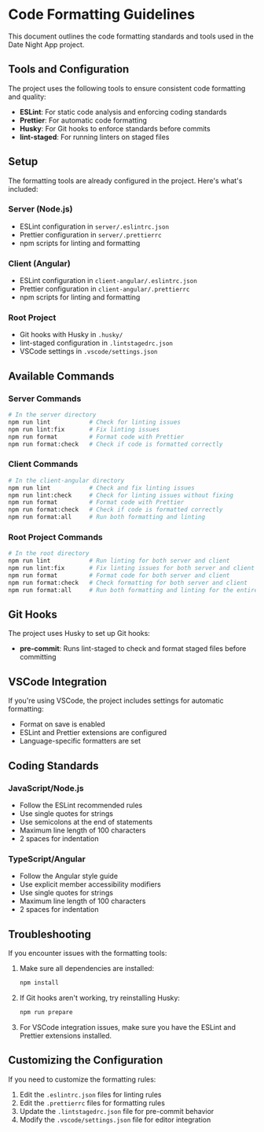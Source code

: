 # Code Formatting Guidelines

This document outlines the code formatting standards and tools used in the Date Night App project.

## Tools and Configuration

The project uses the following tools to ensure consistent code formatting and quality:

- **ESLint**: For static code analysis and enforcing coding standards
- **Prettier**: For automatic code formatting
- **Husky**: For Git hooks to enforce standards before commits
- **lint-staged**: For running linters on staged files

## Setup

The formatting tools are already configured in the project. Here's what's included:

### Server (Node.js)

- ESLint configuration in `server/.eslintrc.json`
- Prettier configuration in `server/.prettierrc`
- npm scripts for linting and formatting

### Client (Angular)

- ESLint configuration in `client-angular/.eslintrc.json`
- Prettier configuration in `client-angular/.prettierrc`
- npm scripts for linting and formatting

### Root Project

- Git hooks with Husky in `.husky/`
- lint-staged configuration in `.lintstagedrc.json`
- VSCode settings in `.vscode/settings.json`

## Available Commands

### Server Commands

```bash
# In the server directory
npm run lint           # Check for linting issues
npm run lint:fix       # Fix linting issues
npm run format         # Format code with Prettier
npm run format:check   # Check if code is formatted correctly
```

### Client Commands

```bash
# In the client-angular directory
npm run lint           # Check and fix linting issues
npm run lint:check     # Check for linting issues without fixing
npm run format         # Format code with Prettier
npm run format:check   # Check if code is formatted correctly
npm run format:all     # Run both formatting and linting
```

### Root Project Commands

```bash
# In the root directory
npm run lint           # Run linting for both server and client
npm run lint:fix       # Fix linting issues for both server and client
npm run format         # Format code for both server and client
npm run format:check   # Check formatting for both server and client
npm run format:all     # Run both formatting and linting for the entire project
```

## Git Hooks

The project uses Husky to set up Git hooks:

- **pre-commit**: Runs lint-staged to check and format staged files before committing

## VSCode Integration

If you're using VSCode, the project includes settings for automatic formatting:

- Format on save is enabled
- ESLint and Prettier extensions are configured
- Language-specific formatters are set

## Coding Standards

### JavaScript/Node.js

- Follow the ESLint recommended rules
- Use single quotes for strings
- Use semicolons at the end of statements
- Maximum line length of 100 characters
- 2 spaces for indentation

### TypeScript/Angular

- Follow the Angular style guide
- Use explicit member accessibility modifiers
- Use single quotes for strings
- Maximum line length of 100 characters
- 2 spaces for indentation

## Troubleshooting

If you encounter issues with the formatting tools:

1. Make sure all dependencies are installed:

   ```bash
   npm install
   ```

2. If Git hooks aren't working, try reinstalling Husky:

   ```bash
   npm run prepare
   ```

3. For VSCode integration issues, make sure you have the ESLint and Prettier extensions installed.

## Customizing the Configuration

If you need to customize the formatting rules:

1. Edit the `.eslintrc.json` files for linting rules
2. Edit the `.prettierrc` files for formatting rules
3. Update the `.lintstagedrc.json` file for pre-commit behavior
4. Modify the `.vscode/settings.json` file for editor integration
